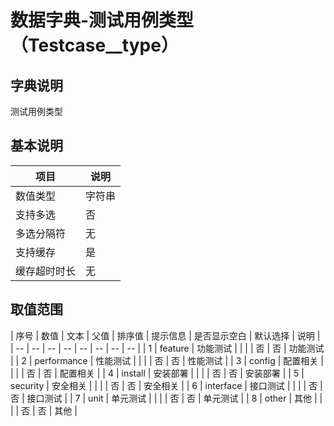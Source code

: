 # 数据字典-测试用例类型（Testcase__type）
## 字典说明
测试用例类型

## 基本说明
| 项目 | 说明 |
| -- | -- |
| 数值类型 | 字符串 |
| 支持多选 | 否 |
| 多选分隔符 | 无 |
| 支持缓存 | 是 |
| 缓存超时时长 | 无 |

## 取值范围
| 序号 | 数值 | 文本 | 父值 | 排序值 | 提示信息 | 是否显示空白 | 默认选择 | 说明 |
| -- | -- | -- | -- | -- | -- | -- | -- |
| 1 | feature | 功能测试 |  |  |  | 否 | 否 | 功能测试 |
| 2 | performance | 性能测试 |  |  |  | 否 | 否 | 性能测试 |
| 3 | config | 配置相关 |  |  |  | 否 | 否 | 配置相关 |
| 4 | install | 安装部署 |  |  |  | 否 | 否 | 安装部署 |
| 5 | security | 安全相关 |  |  |  | 否 | 否 | 安全相关 |
| 6 | interface | 接口测试 |  |  |  | 否 | 否 | 接口测试 |
| 7 | unit | 单元测试 |  |  |  | 否 | 否 | 单元测试 |
| 8 | other | 其他 |  |  |  | 否 | 否 | 其他 |

